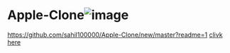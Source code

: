 # Apple-Clone![image](https://github.com/sahil100000/Apple-Clone/assets/101286407/4325d8b2-a5ee-4bcb-8e22-23b3447c07a8)
https://github.com/sahil100000/Apple-Clone/new/master?readme=1
[clivk here](https://github.com/sahil100000/Apple-Clone/new/master?readme=1) 
